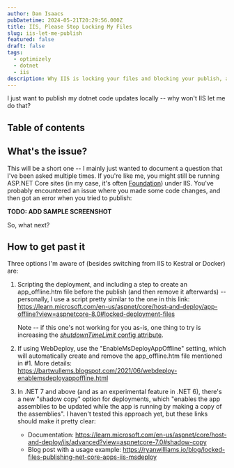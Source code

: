 ```yaml
---
author: Dan Isaacs
pubDatetime: 2024-05-21T20:29:56.000Z
title: IIS, Please Stop Locking My Files
slug: iis-let-me-publish
featured: false
draft: false
tags:
  - optimizely
  - dotnet
  - iis
description: Why IIS is locking your files and blocking your publish, and some things you can try to get past it.
---
```


I just want to publish my dotnet code updates locally -- why won't IIS let me do that?

## Table of contents

## What's the issue?

This will be a short one -- I mainly just wanted to document a question that I've been asked multiple times. If you're like me, you might still be running ASP.NET Core sites (in my case, it's often [Foundation](https://github.com/episerver/foundation)) under IIS. You've probably encountered an issue where you made some code changes, and then got an error when you tried to publish:

**TODO: ADD SAMPLE SCREENSHOT**

So, what next?

## How to get past it

Three options I'm aware of (besides switching from IIS to Kestral or Docker) are:

1. Scripting the deployment, and including a step to create an app_offline.htm file before the publish (and then remove it afterwards) -- personally, I use a script pretty similar to the one in this link: https://learn.microsoft.com/en-us/aspnet/core/host-and-deploy/app-offline?view=aspnetcore-8.0#locked-deployment-files

   Note -- if this one's not working for you as-is, one thing to try is increasing the [_shutdownTimeLimit_ config attribute](https://learn.microsoft.com/en-us/aspnet/core/host-and-deploy/iis/web-config?view=aspnetcore-8.0#attributes-of-the-aspnetcore-element).

2. If using WebDeploy, use the "EnableMsDeployAppOffline" setting, which will automatically create and remove the app_offline.htm file mentioned in #1. More details: https://bartwullems.blogspot.com/2021/06/webdeploy-enablemsdeployappoffline.html

3. In .NET 7 and above (and as an experimental feature in .NET 6), there's a new "shadow copy" option for deployments, which "enables the app assemblies to be updated while the app is running by making a copy of the assemblies". I haven't tested this approach yet, but these links should make it pretty clear:

   - Documentation: https://learn.microsoft.com/en-us/aspnet/core/host-and-deploy/iis/advanced?view=aspnetcore-7.0#shadow-copy
   - Blog post with a usage example: https://ryanwilliams.io/blog/locked-files-publishing-net-core-apps-iis-msdeploy

